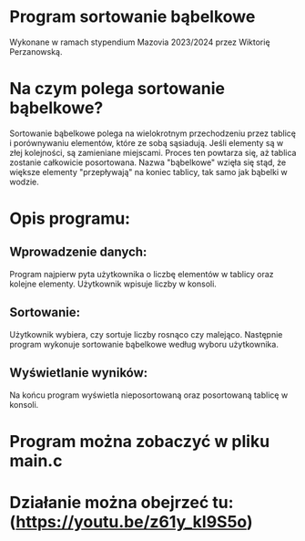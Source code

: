 # Program sortowanie bąbelkowe
Wykonane w ramach stypendium Mazovia 2023/2024 przez Wiktorię Perzanowską.

# Na czym polega sortowanie bąbelkowe?
Sortowanie bąbelkowe polega na wielokrotnym przechodzeniu przez tablicę i porównywaniu elementów, które ze sobą sąsiadują. Jeśli elementy są w złej kolejności, są zamieniane miejscami. Proces ten powtarza się, aż tablica zostanie całkowicie posortowana. Nazwa "bąbelkowe" wzięła się stąd, że większe elementy "przepływają" na koniec tablicy, tak samo jak bąbelki w wodzie.

# Opis programu:
## Wprowadzenie danych: 
Program najpierw pyta użytkownika o liczbę elementów w tablicy oraz kolejne elementy. Użytkownik wpisuje liczby w konsoli.
## Sortowanie: 
Użytkownik wybiera, czy sortuje liczby rosnąco czy malejąco. Następnie program wykonuje sortowanie bąbelkowe według wyboru użytkownika.
## Wyświetlanie wyników: 
Na końcu program wyświetla nieposortowaną oraz posortowaną tablicę w konsoli.

# Program można zobaczyć w pliku main.c
# Działanie można obejrzeć tu: (https://youtu.be/z61y_kI9S5o)
